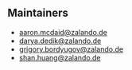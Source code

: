 Maintainers
------------

* aaron.mcdaid@zalando.de
* darya.dedik@zalando.de
* grigory.bordyugov@zalando.de
* shan.huang@zalando.de
